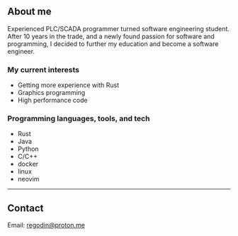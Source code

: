 ## About me
Experienced PLC/SCADA programmer turned software engineering student. After 10 years in the trade, and a newly found passion for software and programming, I decided to further my education and become a software engineer.

### My current interests
- Getting more experience with Rust
- Graphics programming
- High performance code

### Programming languages, tools, and tech
- Rust
- Java
- Python
- C/C++
- docker
- linux
- neovim

---
## Contact
Email: regodin@proton.me



<!--
**Remi-Godin/Remi-Godin** is a ✨ _special_ ✨ repository because its `README.md` (this file) appears on your GitHub profile.

Here are some ideas to get you started:

- 🔭 I’m currently working on ...
- 🌱 I’m currently learning ...
- 👯 I’m looking to collaborate on ...
- 🤔 I’m looking for help with ...
- 💬 Ask me about ...
- 📫 How to reach me: ...
- 😄 Pronouns: ...
- ⚡ Fun fact: ...
-->

